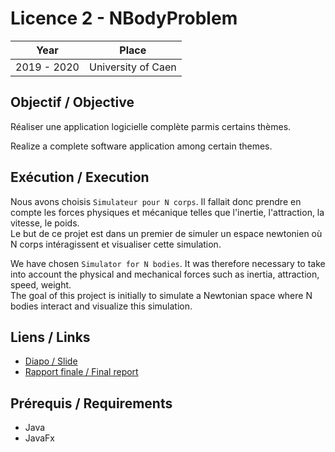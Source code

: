 # Licence 2 - NBodyProblem

| Year        | Place              |
| ----------- | ------------------ |
| 2019 - 2020 | University of Caen |

## Objectif / Objective

Réaliser une application logicielle complète parmis certains thèmes.

Realize a complete software application among certain themes.

## Exécution / Execution

Nous avons choisis `Simulateur pour N corps`. Il fallait donc prendre en compte les forces physiques et mécanique telles que l'inertie, l'attraction, la vitesse, le poids.  
Le but de ce projet est dans un premier de simuler un espace newtonien où N corps intéragissent et visualiser cette simulation.

We have chosen `Simulator for N bodies`. It was therefore necessary to take into account the physical and mechanical forces such as inertia, attraction, speed, weight.  
The goal of this project is initially to simulate a Newtonian space where N bodies interact and visualize this simulation.

## Liens / Links

- [Diapo / Slide](Diapo.pdf)
- [Rapport finale / Final report](Rapport.pdf)

## Prérequis / Requirements

- Java
- JavaFx
